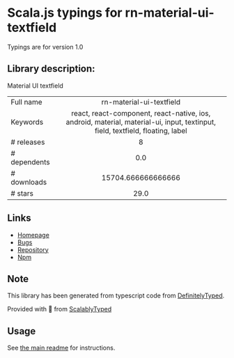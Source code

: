 
# Scala.js typings for rn-material-ui-textfield

Typings are for version 1.0

## Library description:
Material UI textfield

|                    |                 |
| ------------------ | :-------------: |
| Full name          | rn-material-ui-textfield |
| Keywords           | react, react-component, react-native, ios, android, material, material-ui, input, textinput, field, textfield, floating, label |
| # releases         | 8 |
| # dependents       | 0.0 |
| # downloads        | 15704.666666666666 |
| # stars            | 29.0 |

## Links
- [Homepage](https://github.com/gabrieldonadel/rn-material-ui-textfield#readme)
- [Bugs](https://github.com/gabrieldonadel/rn-material-ui-textfield/issues)
- [Repository](https://github.com/gabrieldonadel/rn-material-ui-textfield)
- [Npm](https://www.npmjs.com/package/rn-material-ui-textfield)
    


## Note
This library has been generated from typescript code from [DefinitelyTyped](https://definitelytyped.org).

Provided with :purple_heart: from [ScalablyTyped](https://github.com/oyvindberg/ScalablyTyped)

## Usage
See [the main readme](../../readme.md) for instructions.


